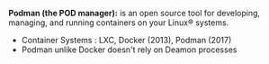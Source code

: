**Podman (the POD manager):** is an open source tool for developing, managing, and running containers on your Linux® systems.

- Container Systems : LXC, Docker (2013), Podman (2017)
- Podman unlike Docker doesn't rely on Deamon processes

